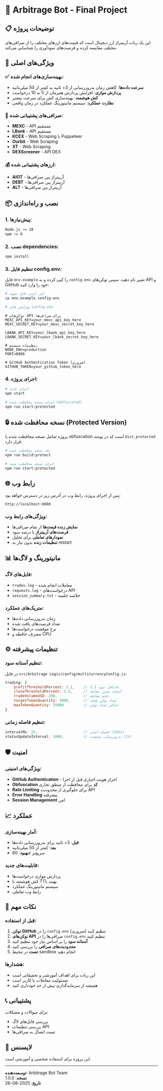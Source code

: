 # 🤖 Arbitrage Bot - Final Project

## 📋 توضیحات پروژه
این یک ربات آربیتراژ ارز دیجیتال است که قیمت‌های ارزهای مختلف را از صرافی‌های مختلف مقایسه کرده و فرصت‌های سودآوری را شناسایی می‌کند.

## 🚀 ویژگی‌های اصلی

### ✅ **بهینه‌سازی‌های انجام شده:**
- **سرعت داده‌ها**: کاهش زمان به‌روزرسانی از 3+ ثانیه به کمتر از 50 میلی‌ثانیه
- **پردازش موازی**: افزایش پردازش همزمان از 5 به 10 درخواست
- **کش هوشمند**: بهینه‌سازی کش برای سرعت بیشتر
- **نظارت عملکرد**: سیستم مانیتورینگ عملکرد در زمان واقعی

### 🔧 **صرافی‌های پشتیبانی شده:**
- **MEXC** - API مستقیم
- **LBank** - API مستقیم  
- **KCEX** - Web Scraping با Puppeteer
- **Ourbit** - Web Scraping
- **XT** - Web Scraping
- **DEXScreener** - API DEX

### 💰 **ارزهای پشتیبانی شده:**
- **AIOT** - آربیتراژ بین صرافی‌ها
- **DEBT** - آربیتراژ بین صرافی‌ها
- **ALT** - آربیتراژ بین صرافی‌ها

## 📦 نصب و راه‌اندازی

### 1. **پیش‌نیازها:**
```bash
Node.js >= 18
npm >= 8
```

### 2. **نصب dependencies:**
```bash
npm install
```

### 3. **تنظیم فایل config.env:**
فایل `env.example` را کپی کرده و به `config.env` تغییر نام دهید، سپس توکن‌های API و GitHub خود را وارد کنید:

```bash
# کپی کردن فایل نمونه
cp env.example config.env

# ویرایش فایل config.env
```

```env
# توکن‌های API برای صرافی‌ها
MEXC_API_KEY=your_mexc_api_key_here
MEXC_SECRET_KEY=your_mexc_secret_key_here

LBANK_API_KEY=your_lbank_api_key_here
LBANK_SECRET_KEY=your_lbank_secret_key_here

# تنظیمات سیستم
NODE_ENV=production
PORT=8080

# GitHub Authentication Token (ضروری)
GITHUB_TOKEN=your_github_token_here
```

### 4. **اجرای پروژه:**
```bash
# اجرای عادی
npm start

# اجرای نسخه محافظت شده (obfuscated)
npm run start:protected
```

## 🔒 نسخه محافظت شده (Protected Version)

پروژه شامل نسخه محافظت شده با obfuscation است که در پوشه `dist_protected` قرار دارد:

```bash
# بیلد نسخه محافظت شده
npm run build:protect

# اجرای نسخه محافظت شده
npm run start:protected
```

## 🌐 رابط وب

پس از اجرای پروژه، رابط وب در آدرس زیر در دسترس خواهد بود:
```
http://localhost:8080
```

### ویژگی‌های رابط وب:
- **نمایش زنده قیمت‌ها** از تمام صرافی‌ها
- **فرصت‌های آربیتراژ** با درصد سود
- **نمودارهای تعاملی** برای تحلیل
- **تنظیمات زنده** بدون نیاز به restart

## 📊 مانیتورینگ و لاگ‌ها

### فایل‌های لاگ:
- `trades.log` - معاملات انجام شده
- `requests.log` - درخواست‌های API
- `session_summary.txt` - خلاصه جلسه

### متریک‌های عملکرد:
- زمان به‌روزرسانی داده‌ها
- تعداد فرصت‌های یافت شده
- نرخ موفقیت درخواست‌ها
- مصرف حافظه و CPU

## ⚙️ تنظیمات پیشرفته

### تنظیم آستانه سود:
در فایل `src/Arbitrage Logic/config/multiCurrencyConfig.js`:

```javascript
trading: {
    profitThresholdPercent: 3.1,    // حداقل سود 3.1%
    closeThresholdPercent: 2.5,     // آستانه بستن معامله
    tradeVolumeUSD: 200,            // حجم معامله
    targetTokenQuantity: 5000,      // تعداد توکن هدف
    maxTokenQuantity: 35000         // حداکثر تعداد توکن
}
```

### تنظیم فاصله زمانی:
```javascript
intervalMs: 25,                     // فاصله اصلی (25ms)
statusUpdateInterval: 1000,         // به‌روزرسانی وضعیت (1s)
```

## 🛡️ امنیت

### ویژگی‌های امنیتی:
- **GitHub Authentication** - احراز هویت اجباری قبل از اجرا
- **Obfuscation کد** برای محافظت از منطق تجاری
- **Rate Limiting** برای جلوگیری از محدودیت API
- **Error Handling** پیشرفته
- **Session Management** امن

## 📈 عملکرد

### آمار بهینه‌سازی:
- **قبل**: 3+ ثانیه برای به‌روزرسانی داده‌ها
- **بعد**: کمتر از 50 میلی‌ثانیه
- **بهبود**: 60x سریع‌تر

### قابلیت‌های جدید:
- پردازش موازی درخواست‌ها
- کش هوشمند با TTL بهینه
- سیستم مانیتورینگ عملکرد
- رابط وب تعاملی

## 🚨 نکات مهم

### قبل از استفاده:
1. **توکن GitHub** را در `config.env` تنظیم کنید (ضروری)
2. **توکن‌های API** صرافی‌ها را در `config.env` تنظیم کنید
3. **آستانه سود** را بر اساس نیاز خود تنظیم کنید
4. **محدودیت‌های صرافی** را بررسی کنید
5. **تست** در محیط sandbox انجام دهید

### هشدارها:
- این ربات برای اهداف آموزشی و تحقیقاتی است
- مسئولیت معاملات با کاربر است
- همیشه از سرمایه‌گذاری بیش از حد خودداری کنید

## 📞 پشتیبانی

برای سوالات و مشکلات:
- بررسی فایل‌های لاگ
- بررسی تنظیمات API
- تست اتصال به صرافی‌ها

## 📄 لایسنس

این پروژه برای استفاده شخصی و آموزشی است.

---

**توسعه‌دهنده**: Arbitrage Bot Team  
**نسخه**: 1.0.0  
**تاریخ**: 2025-08-26
